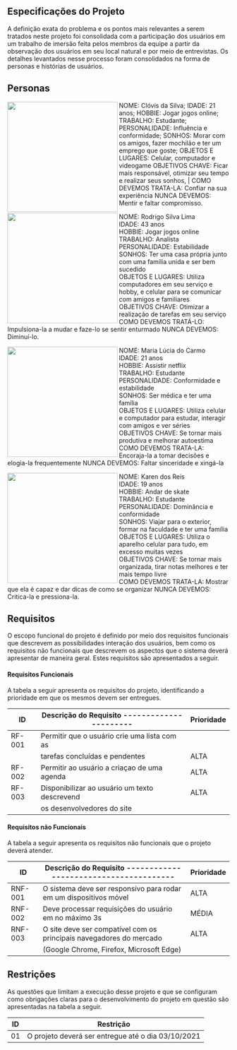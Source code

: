## Especificações do Projeto
A definição exata do problema e os pontos mais relevantes a serem tratados neste projeto foi consolidada com a participação dos usuários em um trabalho de imersão feita pelos membros da equipe a partir da observação dos usuários em seu local natural e por meio de entrevistas. Os detalhes levantados nesse processo foram consolidados na forma de personas e histórias de usuários.

## Personas 

<a href="url"><img src="https://user-images.githubusercontent.com/89615793/135794230-762780c2-995f-49a1-a49e-df9e1633fb4d.png" align="left" height="250" width="250" ></a>

NOME: Clóvis da Silva;
IDADE: 21 anos;
HOBBIE: Jogar jogos online;
TRABALHO: Estudante;
PERSONALIDADE: Influência e conformidade;
SONHOS: Morar com os amigos, fazer mochilão e ter um emprego que goste;
OBJETOS E LUGARES: Celular, computador e videogame
OBJETIVOS CHAVE: Ficar mais responsável, otimizar seu tempo e realizar seus sonhos,    |
COMO DEVEMOS TRATA-LA: Confiar na sua experiência
NUNCA DEVEMOS: Mentir e faltar compromisso.



<a href="url"><img src="https://user-images.githubusercontent.com/89615793/135789763-70af299d-3138-4086-a863-9b5e1bf2a7ef.jpg" align="left" height="250" width="250" ></a>


NOME: Rodrigo Silva Lima              
IDADE: 43 anos             
HOBBIE: Jogar jogos online              
TRABALHO: Analista            
PERSONALIDADE: Estabilidade        
SONHOS: Ter uma casa própria junto com uma família unida e ser bem sucedido              
OBJETOS E LUGARES: Utiliza computadores em seu serviço e hobby, e celular para se comunicar
                   com amigos e familiares  
OBJETIVOS CHAVE: Otimizar a realização de tarefas em seu serviço     
COMO DEVEMOS TRATÁ-LO: Impulsiona-la a mudar e faze-lo se sentir enturmado
NUNCA DEVEMOS: Diminuí-lo.




<a href="url"><img src="https://user-images.githubusercontent.com/89615793/135790720-90ced8d7-6394-4e95-a9ff-b10393bbd5de.jpg" align="left" height="250" width="250" ></a>


NOME: Maria Lúcia do Carmo              
IDADE: 21 anos              
HOBBIE: Assistir netflix              
TRABALHO: Estudante            
PERSONALIDADE: Conformidade e estabilidade       
SONHOS: Ser médica e ter uma família               
OBJETOS E LUGARES: Utiliza celular e computador para estudar, interagir com amigos e ver séries    
OBJETIVOS CHAVE: Se tornar mais produtiva e melhorar autoestima     
COMO DEVEMOS TRATA-LA: Encoraja-la a tomar decisões e elogia-la frequentemente
NUNCA DEVEMOS: Faltar sinceridade e xingá-la 





<a href="url"><img src="https://user-images.githubusercontent.com/89615793/135790514-327ce7e0-8228-4c33-a398-0c996cee48e8.jpg" align="left" height="250" width="250" ></a>

NOME: Karen dos Reis                 
IDADE: 19 anos                
HOBBIE: Andar de skate              
TRABALHO: Estudante           
PERSONALIDADE: Dominância e conformidade       
SONHOS: Viajar para o exterior, formar na faculdade e ter uma família              
OBJETOS E LUGARES: Utiliza o aparelho celular para tudo, em excesso muitas vezes  
OBJETIVOS CHAVE: Se tornar mais organizada, tirar notas melhores e ter mais tempo livre  
COMO DEVEMOS TRATA-LA: Mostrar que ela é capaz e dar dicas de como se organizar
NUNCA DEVEMOS: Critica-la e pressiona-la.


## Requisitos
O escopo funcional do projeto é definido por meio dos requisitos funcionais que descrevem as possibilidades interação dos usuários, bem como os requisitos não funcionais que descrevem os aspectos que o sistema deverá apresentar de maneira geral. Estes requisitos são apresentados a seguir.

#### Requisitos Funcionais
A tabela a seguir apresenta os requisitos do projeto, identificando a prioridade em que os mesmos devem ser entregues.

|ID    | Descrição do Requisito  ----------------------  | Prioridade |
|------|-----------------------------------------------  |----   |
|RF-001| Permitir que o usuário crie uma lista com as    |       |
|      | tarefas concluídas e pendentes                  | ALTA  | 
|RF-002| Permitir ao usuário a criaçao de uma agenda     | ALTA  |
|RF-003| Disponibilizar ao usuário um texto descrevend   | ALTA  |
|      | os desenvolvedores do site                      |       |
      

#### Requisitos não Funcionais
A tabela a seguir apresenta os requisitos não funcionais que o projeto deverá atender.

|ID     | Descrição do Requisito  ---------------------------------------    |Prioridade |
|-------|----------------------------------------------------------------    |------|
|RNF-001| O sistema deve ser responsivo para rodar em um dispositivos móvel  |ALTA  | 
|RNF-002| Deve processar requisições do usuário em no máximo 3s              |MÉDIA | 
|RNF-003| O site deve ser compatível com os principais navegadores do mercado|ALTA  |
|       |   (Google Chrome, Firefox, Microsoft Edge)                         |      |





## Restrições
As questões que limitam a execução desse projeto e que se configuram como obrigações claras para o desenvolvimento do projeto em questão são apresentadas na tabela a seguir.

|ID| Restrição                                             |
|--|-------------------------------------------------------|
|01| O projeto deverá ser entregue até o dia 03/10/2021    |

